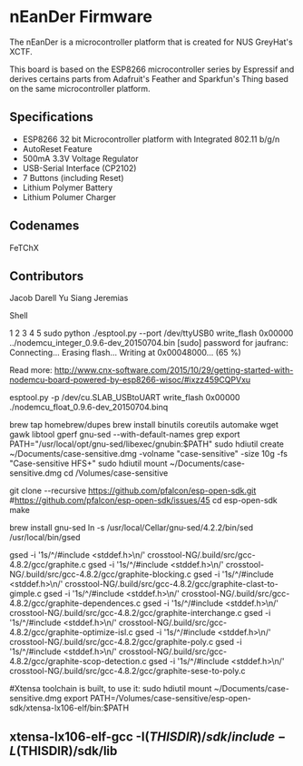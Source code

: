 # nEanDer Firmware

The nEanDer is a microcontroller platform that is created for NUS GreyHat's XCTF.

This board is based on the ESP8266 microcontroller series by Espressif and derives certains parts from Adafruit's Feather and Sparkfun's Thing based on the same microcontroller platform.

## Specifications

- ESP8266 32 bit Microcontroller platform with Integrated 802.11 b/g/n
- AutoReset Feature
- 500mA 3.3V Voltage Regulator
- USB-Serial Interface (CP2102)
- 7 Buttons (including Reset)
- Lithium Polymer Battery
- Lithium Polumer Charger

## Codenames

FeTChX

## Contributors

Jacob
Darell
Yu Siang
Jeremias

Shell

1
2
3
4
5
sudo python ./esptool.py --port /dev/ttyUSB0 write_flash 0x00000 ../nodemcu_integer_0.9.6-dev_20150704.bin
[sudo] password for jaufranc:
Connecting...
Erasing flash...
Writing at 0x00048000... (65 %)


Read more: http://www.cnx-software.com/2015/10/29/getting-started-with-nodemcu-board-powered-by-esp8266-wisoc/#ixzz459CQPVxu


esptool.py -p /dev/cu.SLAB_USBtoUART write_flash 0x00000 ./nodemcu_float_0.9.6-dev_20150704.binq




brew tap homebrew/dupes
brew install binutils coreutils automake wget gawk libtool gperf gnu-sed --with-default-names grep
export PATH="/usr/local/opt/gnu-sed/libexec/gnubin:$PATH"
sudo hdiutil create ~/Documents/case-sensitive.dmg -volname "case-sensitive" -size 10g -fs "Case-sensitive HFS+"
sudo hdiutil mount ~/Documents/case-sensitive.dmg
cd /Volumes/case-sensitive

git clone --recursive https://github.com/pfalcon/esp-open-sdk.git
#https://github.com/pfalcon/esp-open-sdk/issues/45
cd esp-open-sdk
make

brew install gnu-sed
ln -s /usr/local/Cellar/gnu-sed/4.2.2/bin/sed /usr/local/bin/gsed

gsed -i '1s/^/#include <stddef.h>\n/' crosstool-NG/.build/src/gcc-4.8.2/gcc/graphite.c 
gsed -i '1s/^/#include <stddef.h>\n/' crosstool-NG/.build/src/gcc-4.8.2/gcc/graphite-blocking.c 
gsed -i '1s/^/#include <stddef.h>\n/' crosstool-NG/.build/src/gcc-4.8.2/gcc/graphite-clast-to-gimple.c
gsed -i '1s/^/#include <stddef.h>\n/' crosstool-NG/.build/src/gcc-4.8.2/gcc/graphite-dependences.c 
gsed -i '1s/^/#include <stddef.h>\n/' crosstool-NG/.build/src/gcc-4.8.2/gcc/graphite-interchange.c 
gsed -i '1s/^/#include <stddef.h>\n/' crosstool-NG/.build/src/gcc-4.8.2/gcc/graphite-optimize-isl.c 
gsed -i '1s/^/#include <stddef.h>\n/' crosstool-NG/.build/src/gcc-4.8.2/gcc/graphite-poly.c 
gsed -i '1s/^/#include <stddef.h>\n/' crosstool-NG/.build/src/gcc-4.8.2/gcc/graphite-scop-detection.c 
gsed -i '1s/^/#include <stddef.h>\n/' crosstool-NG/.build/src/gcc-4.8.2/gcc/graphite-sese-to-poly.c



#Xtensa toolchain is built, to use it:
sudo hdiutil mount ~/Documents/case-sensitive.dmg
export PATH=/Volumes/case-sensitive/esp-open-sdk/xtensa-lx106-elf/bin:$PATH

## xtensa-lx106-elf-gcc -I$(THISDIR)/sdk/include -L$(THISDIR)/sdk/lib
